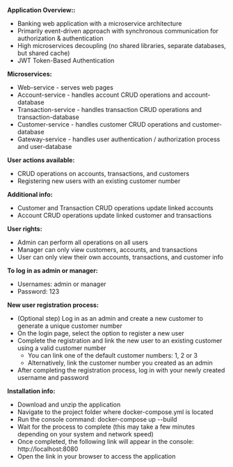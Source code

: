**Application Overview::** <br>
- Banking web application with a microservice architecture <br>
- Primarily event-driven approach with synchronous communication for authorization & authentication <br>
- High microservices decoupling (no shared libraries, separate databases, but shared cache) <br>
- JWT Token-Based Authentication <br>

**Microservices:** <br>
- Web-service - serves web pages <br>
- Account-service - handles account CRUD operations and account-database <br>
- Transaction-service - handles transaction CRUD operations and transaction-database <br>
- Customer-service - handles customer CRUD operations and customer-database <br>
- Gateway-service - handles user authentication / authorization process and user-database <br>

**User actions available:** <br>
- CRUD operations on accounts, transactions, and customers <br>
- Registering new users with an existing customer number <br>

**Additional info:** <br>
- Customer and Transaction CRUD operations update linked accounts <br>
- Account CRUD operations update linked customer and transactions <br>

**User rights:** <br>
- Admin can perform all operations on all users <br>
- Manager can only view customers, accounts, and transactions <br>
- User can only view their own accounts, transactions, and customer info <br>

**To log in as admin or manager:** <br>
- Usernames: admin or manager <br>
- Password: 123 <br>

**New user registration process:** <br>
- (Optional step) Log in as an admin and create a new customer to generate a unique customer number <br> 
- On the login page, select the option to register a new user <br> 
- Complete the registration and link the new user to an existing customer using a valid customer number <br>
  - You can link one of the default customer numbers: 1, 2 or 3 <br>
  - Alternatively, link the customer number you created as an admin <br>
- After completing the registration process, log in with your newly created username and password <br>

**Installation info:** <br>
- Download and unzip the application <br>
- Navigate to the project folder where docker-compose.yml is located <br>
- Run the console command: docker-compose up --build <br>
- Wait for the process to complete (this may take a few minutes depending on your system and network speed) <br>
- Once completed, the following link will appear in the console: http://localhost:8080 <br>
- Open the link in your browser to access the application <br>